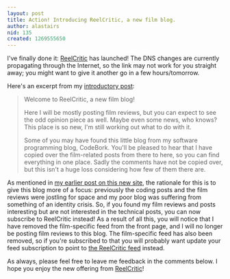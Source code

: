 ```yaml
---
layout: post
title: Action! Introducing ReelCritic, a new film blog.
author: alastairs
nid: 135
created: 1269555650
---
```

I've finally done it: <a href="http://www.reelcritic.co.uk/">ReelCritic</a> has launched!  The DNS changes are currently propagating through the Internet, so the link may not work for you straight away; you might want to give it another go in a few hours/tomorrow.
<!--break-->
Here's an excerpt from my <a href="http://www.reelcritic.co.uk/2010/03/action.html">introductory post</a>:
<blockquote>
Welcome to ReelCritic, a new film blog!

Here I will be mostly posting film reviews, but you can expect to see the odd opinion piece as well. Maybe even some news, who knows? This place is so new, I'm still working out what to do with it.

Some of you may have found this little blog from my software programming blog, CodeBork. You'll be pleased to hear that I have copied over the film-related posts from there to here, so you can find everything in one place. Sadly the comments have not be copied over, but this isn't a huge loss considering how few of them there are.
</blockquote>

As mentioned in <a href="http://www.codebork.com/coding/2010/02/10/reelcritic-new-film-blog.html">my earlier post on this new site</a>, the rationale for this is to give this blog more of a focus: previously the coding posts and the film reviews were jostling for space and my poor blog was suffering from something of an identity crisis.  So, if you found my film reviews and posts interesting but are not interested in the technical posts, you can now subscribe to ReelCritic instead!  As a result of all this, you will notice that I have removed the film-specific feed from the front page, and I will no longer be posting film reviews to this blog.  The film-specific feed has also been removed, so if you're subscribed to that you will probably want update your feed subscription to point to <a href="http://www.reelcritic.co.uk/rss.xml">the ReelCritic feed</a> instead.

As always, please feel free to leave me feedback in the comments below.  I hope you enjoy the new offering from <a href="http://www.reelcritic.co.uk/">ReelCritic</a>!
